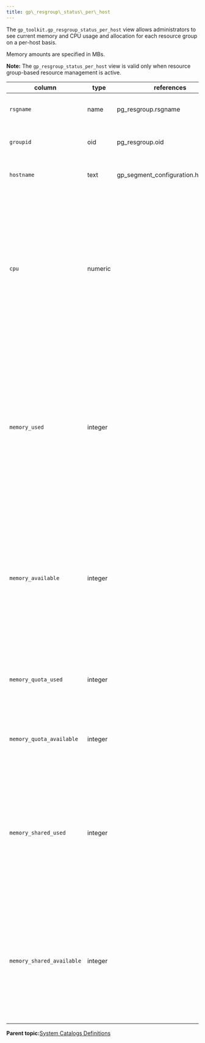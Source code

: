 ```yaml
---
title: gp\_resgroup\_status\_per\_host 
---
```


The `gp_toolkit.gp_resgroup_status_per_host` view allows administrators to see current memory and CPU usage and allocation for each resource group on a per-host basis.

Memory amounts are specified in MBs.

**Note:** The `gp_resgroup_status_per_host` view is valid only when resource group-based resource management is active.

|column|type|references|description|
|------|----|----------|-----------|
|`rsgname`|name|pg\_resgroup.rsgname|The name of the resource group.|
|`groupid`|oid|pg\_resgroup.oid|The ID of the resource group.|
|`hostname`|text|gp\_segment\_configuration.hostname|The hostname of the segment host.|
|`cpu`|numeric| |The real-time CPU core usage by the resource group on a host. The value is the sum of the percentages \(as a decimal value\) of the CPU cores that are used by the resource group on the host.|
|`memory_used`|integer| |The real-time memory usage of the resource group on the host. This total includes resource group fixed and shared memory. It also includes global shared memory used by the resource group.|
|`memory_available`|integer| |The unused fixed and shared memory for the resource group that is available on the host. This total does not include available resource group global shared memory.|
|`memory_quota_used`|integer| |The real-time fixed memory usage for the resource group on the host.|
|`memory_quota_available`|integer| |The fixed memory available to the resource group on the host.|
|`memory_shared_used`|integer| |The group shared memory used by the resource group on the host. If any global shared memory is used by the resource group, this amount is included in the total as well.|
|`memory_shared_available`|integer| |The amount of group shared memory available to the resource group on the host. Resource group global shared memory is not included in this total.|

**Parent topic:**[System Catalogs Definitions](../system_catalogs/catalog_ref-html.html)

